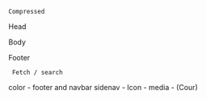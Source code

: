     Compressed

Head

Body

Footer

     Fetch / search

color - footer and navbar
sidenav -
Icon -
media - (Cour)
